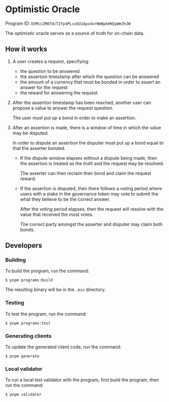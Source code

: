 # Optimistic Oracle

Program ID: `DVMcc2M87dcTZfp4PLvzGU1Aps4xrNmNpkHKEpWm3hJW`

The optimistic oracle serves as a source of truth for on-chain data.

## How it works

1. A user creates a request, specifying:

   - the question to be answered
   - the assertion timestamp after which the question can be answered
   - the amount of a currency that must be bonded in order to assert an answer
     for the request
   - the reward for answering the request

2. After the assertion timestamp has been reached, another user can propose a
   value to answer the request question.

   The user must put up a bond in order to make an assertion.

3. After an assertion is made, there is a window of time in which the value may
   be disputed.

   In order to dispute an assertion the disputer must put up a bond equal to
   that the asserter bonded.

   - If the dispute window elapses without a dispute being made, then the
     assertion is treated as the truth and the request may be resolved.

     The asserter can then reclaim their bond and claim the request reward.

   - If the assertion is disputed, then there follows a voting period where
     users with a stake in the governance token may vote to submit the what they
     believe to be the correct answer.

     After the voting period elapses, then the request will resolve with the
     value that received the most votes.

     The correct party amongst the asserter and disputer may claim both bonds.

## Developers

### Building

To build the program, run the command:

```
$ pnpm programs:build
```

The resulting binary will be in the `.bin` directory.

### Testing

To test the program, run the command:

```
$ pnpm programs:test
```

### Generating clients

To update the generated client code, run the command:

```
$ pnpm generate
```

### Local validator

To run a local test validator with the program, first build the program, then
run the command:

```
$ pnpm validator
```
